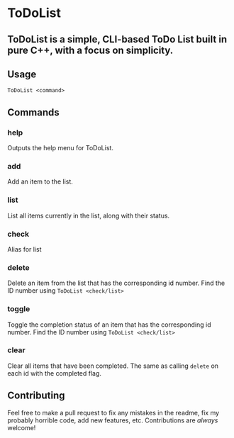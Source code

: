 # ToDoList
ToDoList is a simple, CLI-based ToDo List built in pure C++, with a focus on simplicity.
---
## Usage
`ToDoList <command>`
## Commands
### help
Outputs the help menu for ToDoList.

### add
Add an item to the list.

### list
List all items currently in the list, along with their status.

### check
Alias for list

### delete <id>
Delete an item from the list that has the corresponding id number. 
Find the ID number using `ToDoList <check/list>`

### toggle <id>
Toggle the completion status of an item that has the corresponding id number.
Find the ID number using `ToDoList <check/list>`

### clear
Clear all items that have been completed.
The same as calling `delete` on each id with the completed flag.

## Contributing
Feel free to make a pull request to fix any mistakes in the readme, fix my probably horrible code, add new features, etc.
Contributions are *always* welcome!
